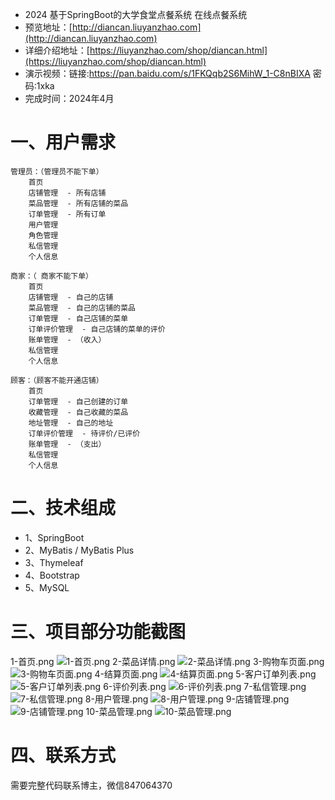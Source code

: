 - 2024 基于SpringBoot的大学食堂点餐系统 在线点餐系统
- 预览地址：[http://diancan.liuyanzhao.com](http://diancan.liuyanzhao.com) 
- 详细介绍地址：[https://liuyanzhao.com/shop/diancan.html](https://liuyanzhao.com/shop/diancan.html)
- 演示视频：链接:https://pan.baidu.com/s/1FKQqb2S6MihW_1-C8nBIXA  密码:1xka
- 完成时间：2024年4月

# 一、用户需求
```
管理员：（管理员不能下单）
    首页
    店铺管理  - 所有店铺
    菜品管理  - 所有店铺的菜品
    订单管理  - 所有订单
    用户管理
    角色管理
    私信管理
    个人信息

商家：（ 商家不能下单）
    首页
    店铺管理  - 自己的店铺
    菜品管理  - 自己的店铺的菜品
    订单管理  - 自己店铺的菜单
    订单评价管理  - 自己店铺的菜单的评价
    账单管理  - （收入）
    私信管理
    个人信息

顾客：（顾客不能开通店铺）
    首页
    订单管理  - 自己创建的订单
    收藏管理  - 自己收藏的菜品
    地址管理  - 自己的地址
    订单评价管理  - 待评价/已评价
    账单管理  - （支出）
    私信管理
    个人信息
```


# 二、技术组成
- 1、SpringBoot 
- 2、MyBatis / MyBatis Plus
- 3、Thymeleaf
- 4、Bootstrap
- 5、MySQL

# 三、项目部分功能截图
1-首页.png
![1-首页.png](img/1-首页.png)
2-菜品详情.png
![2-菜品详情.png](img/2-菜品详情.png)
3-购物车页面.png
![3-购物车页面.png](img/3-购物车页面.png)
4-结算页面.png
![4-结算页面.png](img/4-结算页面.png)
5-客户订单列表.png
![5-客户订单列表.png](img/5-客户订单列表.png)
6-评价列表.png
![6-评价列表.png](img/6-评价列表.png)
7-私信管理.png
![7-私信管理.png](img/7-私信管理.png)
8-用户管理.png
![8-用户管理.png](img/8-用户管理.png)
9-店铺管理.png
![9-店铺管理.png](img/9-店铺管理.png)
10-菜品管理.png
![10-菜品管理.png](img/10-菜品管理.png)

# 四、联系方式
需要完整代码联系博主，微信847064370


